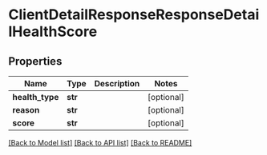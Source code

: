 # ClientDetailResponseResponseDetailHealthScore

## Properties
Name | Type | Description | Notes
------------ | ------------- | ------------- | -------------
**health_type** | **str** |  | [optional] 
**reason** | **str** |  | [optional] 
**score** | **str** |  | [optional] 

[[Back to Model list]](../README.md#documentation-for-models) [[Back to API list]](../README.md#documentation-for-api-endpoints) [[Back to README]](../README.md)


